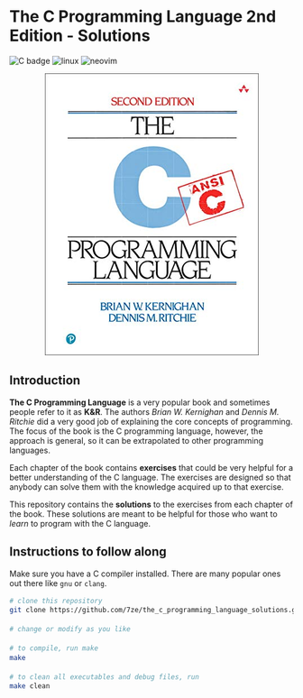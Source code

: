 # The C Programming Language 2nd Edition - Solutions

![C badge](https://img.shields.io/badge/C-00599C?style=for-the-badge&logo=c&logoColor=white)
![linux](https://img.shields.io/badge/Linux-FCC624?style=for-the-badge&logo=linux&logoColor=black)
![neovim](https://img.shields.io/badge/NeoVim-%2357A143.svg?&style=for-the-badge&logo=neovim&logoColor=white)

<p align="center">
  <img src="./assets/book_cover.jpg" alt="The C Programming Language book cover"/>
</p>

## Introduction

**The C Programming Language** is a very popular book and sometimes people
refer to it as **K&R**. The authors *Brian W. Kernighan* and *Dennis M.
Ritchie* did a very good job of explaining the core concepts of programming.
The focus of the book is the C programming language, however, the approach is
general, so it can be extrapolated to other programming languages.

Each chapter of the book contains **exercises** that could be very helpful for
a better understanding of the C language. The exercises are designed so that
anybody can solve them with the knowledge acquired up to that exercise.

This repository contains the **solutions** to the exercises from each chapter
of the book. These solutions are meant to be helpful for those who want to
*learn* to program with the C language.

## Instructions to follow along

Make sure you have a C compiler installed. There are many popular ones out
there like `gnu` or `clang`.

```sh
# clone this repository
git clone https://github.com/7ze/the_c_programming_language_solutions.git

# change or modify as you like

# to compile, run make
make

# to clean all executables and debug files, run
make clean
```
